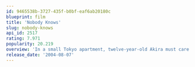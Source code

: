 ```yaml
---
id: 9465538b-3727-435f-b0bf-eaf6ab20180c
blueprint: film
title: 'Nobody Knows'
slug: nobody-knows
api_id: 2517
rating: 7.971
popularity: 20.219
overview: 'In a small Tokyo apartment, twelve-year-old Akira must care for his younger siblings after their mother leaves them and shows no sign of returning.'
release_date: '2004-08-07'
---
```

